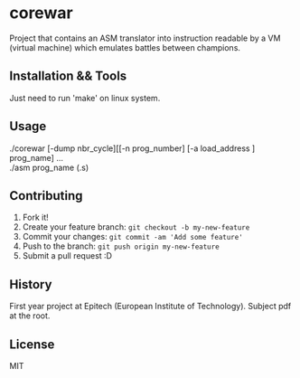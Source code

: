 # corewar

Project that contains an ASM translator into instruction readable by a VM (virtual machine) which emulates battles between champions.

## Installation && Tools

Just need to run 'make' on linux system.</br>

## Usage

./corewar [-dump nbr_cycle][[-n prog_number] [-a load_address ] prog_name] ...</br>
./asm prog_name (.s)</br>

## Contributing

1. Fork it!
2. Create your feature branch: `git checkout -b my-new-feature`
3. Commit your changes: `git commit -am 'Add some feature'`
4. Push to the branch: `git push origin my-new-feature`
5. Submit a pull request :D

## History

First year project at Epitech (European Institute of Technology). Subject pdf at the root.

## License

MIT
